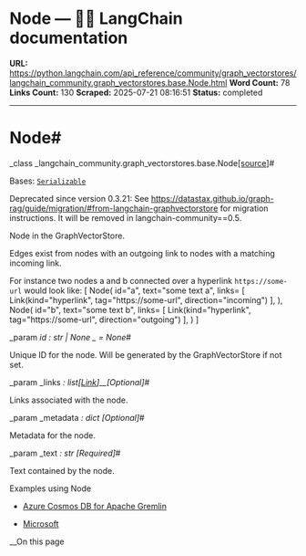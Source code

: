 # Node — 🦜🔗 LangChain  documentation

**URL:** https://python.langchain.com/api_reference/community/graph_vectorstores/langchain_community.graph_vectorstores.base.Node.html
**Word Count:** 78
**Links Count:** 130
**Scraped:** 2025-07-21 08:16:51
**Status:** completed

---

# Node\#

_class _langchain\_community.graph\_vectorstores.base.Node[\[source\]](https://python.langchain.com/api_reference/_modules/langchain_community/graph_vectorstores/base.html#Node)\#     

Bases: [`Serializable`](https://python.langchain.com/api_reference/core/load/langchain_core.load.serializable.Serializable.html#langchain_core.load.serializable.Serializable "langchain_core.load.serializable.Serializable")

Deprecated since version 0.3.21: See <https://datastax.github.io/graph-rag/guide/migration/#from-langchain-graphvectorstore> for migration instructions. It will be removed in langchain-community==0.5.

Node in the GraphVectorStore.

Edges exist from nodes with an outgoing link to nodes with a matching incoming link.

For instance two nodes a and b connected over a hyperlink `https://some-url` would look like:               [         Node(             id="a",             text="some text a",             links= [                 Link(kind="hyperlink", tag="https://some-url", direction="incoming")             ],         ),         Node(             id="b",             text="some text b",             links= [                 Link(kind="hyperlink", tag="https://some-url", direction="outgoing")             ],         )     ]     

_param _id _: str | None_ _ = None_\#     

Unique ID for the node. Will be generated by the GraphVectorStore if not set.

_param _links _: list\[[Link](https://python.langchain.com/api_reference/community/graph_vectorstores/langchain_community.graph_vectorstores.links.Link.html#langchain_community.graph_vectorstores.links.Link "langchain_community.graph_vectorstores.links.Link")\]__\[Optional\]_\#     

Links associated with the node.

_param _metadata _: dict_ _\[Optional\]_\#     

Metadata for the node.

_param _text _: str_ _\[Required\]_\#     

Text contained by the node.

Examples using Node

  * [Azure Cosmos DB for Apache Gremlin](https://python.langchain.com/docs/integrations/graphs/azure_cosmosdb_gremlin/)

  * [Microsoft](https://python.langchain.com/docs/integrations/providers/microsoft/)

__On this page
